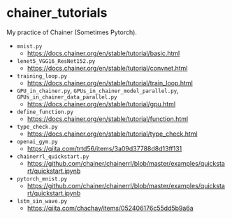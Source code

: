 # chainer_tutorials

My practice of Chainer (Sometimes Pytorch).

- `mnist.py`
  - https://docs.chainer.org/en/stable/tutorial/basic.html
- `lenet5_VGG16_ResNet152.py`
  - https://docs.chainer.org/en/stable/tutorial/convnet.html
- `training_loop.py`
  - https://docs.chainer.org/en/stable/tutorial/train_loop.html
- `GPU_in_chainer.py`, `GPUs_in_chainer_model_parallel.py`, `GPUs_in_chainer_data_parallel.py`
  - https://docs.chainer.org/en/stable/tutorial/gpu.html
- `define_function.py`
  - https://docs.chainer.org/en/stable/tutorial/function.html
- `type_check.py`
  - https://docs.chainer.org/en/stable/tutorial/type_check.html
- `openai_gym.py`
  - https://qiita.com/trtd56/items/3a09d37788d8d13ff131
- `chainerrl_quickstart.py`
  - https://github.com/chainer/chainerrl/blob/master/examples/quickstart/quickstart.ipynb
- `pytorch_mnist.py`
  - https://github.com/chainer/chainerrl/blob/master/examples/quickstart/quickstart.ipynb
- `lstm_sin_wave.py`
  - https://qiita.com/chachay/items/052406176c55dd5b9a6a
